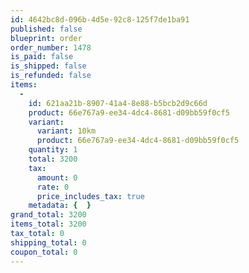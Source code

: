 ```yaml
---
id: 4642bc8d-096b-4d5e-92c8-125f7de1ba91
published: false
blueprint: order
order_number: 1478
is_paid: false
is_shipped: false
is_refunded: false
items:
  -
    id: 621aa21b-8907-41a4-8e88-b5bcb2d9c66d
    product: 66e767a9-ee34-4dc4-8681-d09bb59f0cf5
    variant:
      variant: 10km
      product: 66e767a9-ee34-4dc4-8681-d09bb59f0cf5
    quantity: 1
    total: 3200
    tax:
      amount: 0
      rate: 0
      price_includes_tax: true
    metadata: {  }
grand_total: 3200
items_total: 3200
tax_total: 0
shipping_total: 0
coupon_total: 0
---
```

